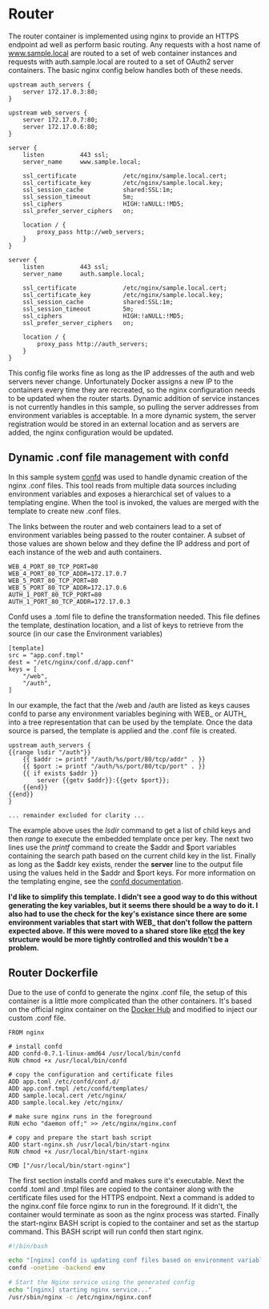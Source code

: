 # Router

The router container is implemented using nginx to provide an HTTPS endpoint ad well as perform basic routing.  Any requests with a host name of www.sample.local are routed to a set of web container instances and requests with auth.sample.local are routed to a set of OAuth2 server containers. The basic nginx config below handles both of these needs.

```
upstream auth_servers {
    server 172.17.0.3:80;
}

upstream web_servers {
    server 172.17.0.7:80;
    server 172.17.0.6:80;
}

server {
    listen          443 ssl;
    server_name     www.sample.local;

    ssl_certificate             /etc/nginx/sample.local.cert;
    ssl_certificate_key         /etc/nginx/sample.local.key;
    ssl_session_cache           shared:SSL:1m;
    ssl_session_timeout         5m;
    ssl_ciphers                 HIGH:!aNULL:!MD5;
    ssl_prefer_server_ciphers   on;

    location / {
        proxy_pass http://web_servers;
    }
}

server {
    listen          443 ssl;
    server_name     auth.sample.local;

    ssl_certificate             /etc/nginx/sample.local.cert;
    ssl_certificate_key         /etc/nginx/sample.local.key;
    ssl_session_cache           shared:SSL:1m;
    ssl_session_timeout         5m;
    ssl_ciphers                 HIGH:!aNULL:!MD5;
    ssl_prefer_server_ciphers   on;

    location / {
        proxy_pass http://auth_servers;
    }
}
```

This config file works fine as long as the IP addresses of the auth and web servers never change.  Unfortunately Docker assigns a new IP to the containers every time they are recreated, so the nginx configuration needs to be updated when the router starts.  Dynamic addition of service instances is not currently handles in this sample, so pulling the server addresses from environment variables is acceptable.  In a more dynamic system, the server registration would be stored in an external location and as servers are added, the nginx configuration would be updated.

## Dynamic .conf file management with confd

In this sample system [confd](https://github.com/kelseyhightower/confd) was used to handle dynamic creation of the nginx .conf files.  This tool reads from multiple data sources including environment variables and exposes a hierarchical set of values to a templating engine.  When the tool is invoked, the values are merged with the template to create new .conf files.

The links between the router and web containers lead to a set of environment variables being passed to the router container.  A subset of those values are shown below and they define the IP address and port of each instance of the web and auth containers.

```
WEB_4_PORT_80_TCP_PORT=80
WEB_4_PORT_80_TCP_ADDR=172.17.0.7
WEB_5_PORT_80_TCP_PORT=80
WEB_5_PORT_80_TCP_ADDR=172.17.0.6
AUTH_1_PORT_80_TCP_PORT=80
AUTH_1_PORT_80_TCP_ADDR=172.17.0.3
```

Confd uses a .toml file to define the transformation needed.  This file defines the template, destination location, and a list of keys to retrieve from the source (in our case the Environment variables)

```
[template]
src = "app.conf.tmpl"
dest = "/etc/nginx/conf.d/app.conf"
keys = [
    "/web",
    "/auth",
]
```

In our example, the fact that the /web and /auth are listed as keys causes confd to parse any environment variables begining with WEB_ or AUTH_ into a tree representation that can be used by the template.  Once the data source is parsed, the template is applied and the .conf file is created.

```
upstream auth_servers {
{{range lsdir "/auth"}}
    {{ $addr := printf "/auth/%s/port/80/tcp/addr" . }}
    {{ $port := printf "/auth/%s/port/80/tcp/port" . }}
    {{ if exists $addr }}
        server {{getv $addr}}:{{getv $port}};
    {{end}}
{{end}}
}

... remainder excluded for clarity ...
```

The example above uses the *lsdir* command to get a list of child keys and then *range* to execute the embedded template once per key.  The next two lines use the *printf* command to create the $addr and $port variables containing the search path based on the current child key in the list.  Finally as long as the $addr key exists, render the **server** line to the output file using the values held in the $addr and $port keys.  For more information on the templating engine, see the [confd documentation](https://github.com/kelseyhightower/confd/blob/master/docs/templates.md).

**I'd like to simplify this template.  I didn't see a good way to do this without generating the key variables, but it seems there should be a way to do it.  I also had to use the check for the key's existance since there are some environment variables that start with WEB_ that don't follow the pattern expected above.  If this were moved to a shared store like [etcd](https://github.com/coreos/etcd) the key structure would be more tightly controlled and this wouldn't be a problem.**

## Router Dockerfile

Due to the use of confd to generate the nginx .conf file, the setup of this container is a little more complicated than the other containers.  It's based on the official nginx container on the [Docker Hub](https://hub.docker.com/account/signup/) and modified to inject our custom .conf file.

```
FROM nginx

# install confd
ADD confd-0.7.1-linux-amd64 /usr/local/bin/confd
RUN chmod +x /usr/local/bin/confd

# copy the configuration and certificate files
ADD app.toml /etc/confd/conf.d/
ADD app.conf.tmpl /etc/confd/templates/
ADD sample.local.cert /etc/nginx/
ADD sample.local.key /etc/nginx/

# make sure nginx runs in the foreground
RUN echo "daemon off;" >> /etc/nginx/nginx.conf

# copy and prepare the start bash script
ADD start-nginx.sh /usr/local/bin/start-nginx
RUN chmod +x /usr/local/bin/start-nginx

CMD ["/usr/local/bin/start-nginx"]
```

The first section installs confd and makes sure it's executable.  Next the confd .toml and .tmpl files are copied to the container along with the certificate files used for the HTTPS endpoint.  Next a command is added to the nginx.conf file force nginx to run in the foreground.  If it didn't, the container would terminate as soon as the nginx process was started.  Finally the start-nginx BASH script is copied to the container and set as the startup command.  This BASH script will run confd then start nginx.

```BASH
#!/bin/bash

echo "[nginx] confd is updating conf files based on environment variables..."
confd -onetime -backend env

# Start the Nginx service using the generated config
echo "[nginx] starting nginx service..."
/usr/sbin/nginx -c /etc/nginx/nginx.conf
```
